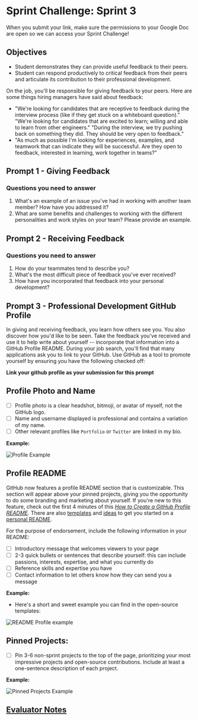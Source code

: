 # Sprint Challenge: Sprint 3

When you submit your link, make sure the permissions to your Google Doc are open so we can access your Sprint Challenge!

## Objectives

- Student demonstrates they can provide useful feedback to their peers.
- Student can respond productively to critical feedback from their peers and articulate its contribution to their professional development.

On the job, you'll be responsible for giving feedback to your peers. Here are some things hiring managers have said about feedback:

- "We're looking for candidates that are receptive to feedback during the interview process (like if they get stuck on a whiteboard question)." "We're looking for candidates that are excited to learn; willing and able to learn from other engineers." "During the interview, we try pushing back on something they did. They should be very open to feedback."
- "As much as possible I'm looking for experiences, examples, and teamwork that can indicate they will be successful. Are they open to feedback, interested in learning, work together in teams?"

## Prompt 1 - Giving Feedback

### Questions you need to answer

1. What's an example of an issue you've had in working with another team member? How have you addressed it?
2. What are some benefits and challenges to working with the different personalities and work styles on your team? Please provide an example.

## Prompt 2 - Receiving Feedback

### Questions you need to answer

1. How do your teammates tend to describe you?
2. What's the most difficult piece of feedback you've ever received?
3. How have you incorporated that feedback into your personal development?

## Prompt 3 - Professional Development GitHub Profile

In giving and receiving feedback, you learn how others see you. You also discover how you'd like to be seen. Take the feedback you've received and use it to help write about yourself -- incorporate that information into a GitHub Profile README. During your job search, you'll find that many applications ask you to link to your GitHub. Use GitHub as a tool to promote yourself by ensuring you have the following checked off:

**Link your github profile as your submission for this prompt**

## Profile Photo and Name

- [ ]  Profile photo is a clear headshot, bitmoji, or avatar of myself, not the GitHub logo.
- [ ]  Name and username displayed is professional and contains a variation of my name.
- [ ]  Other relevant profiles like `Portfolio` or `Twitter` are linked in my bio.

**Example:**

![Profile Example](https://tk-assets.lambdaschool.com/0a707d84-3f1a-456b-b902-6d3ee5c65ec6_Screen_Shot_2020-06-25_at_7.15.47_PM.png)

## Profile README

GitHub now features a profile README section that is customizable. This section will appear above your pinned projects, giving you the opportunity to do some branding and marketing about yourself. If you're new to this feature, check out the first 4 minutes of this *[How to Create a GitHub Profile README](https://www.youtube.com/watch?v=Y1z7_GfEPiE).* There are also [templates](https://github.com/kautukkundan/Awesome-Profile-README-templates) and [ideas](https://twitter.com/sudo_overflow/status/1281146411736694784?s=21) to get you started on a [personal README](https://dev.to/satvikchachra/how-to-add-an-awesome-readme-to-your-github-profile-361n).

For the purpose of endorsement, include the following information in your README:

- [ ]  Introductory message that welcomes viewers to your page
- [ ]  2-3 quick bullets or sentences that describe yourself: this can include passions, interests, expertise, and what you currently do
- [ ]  Reference skills and expertise you have
- [ ]  Contact information to let others know how they can send you a message

**Example:**

- Here's a short and sweet example you can find in the open-source templates:

![README Profile example](https://tk-assets.lambdaschool.com/fa9ce726-ce0b-4efe-b480-0966a6ae57b7_Screen_Shot_2020-07-29_at_1.00.37_PM.png)

## Pinned Projects:

- [ ]  Pin 3-6 non-sprint projects to the top of the page, prioritizing your most impressive projects and open-source contributions. Include at least a one-sentence description of each project.

**Example:**

![Pinned Projects Example](https://tk-assets.lambdaschool.com/7f9b3c42-fe99-4eea-8453-cdd485244c76_Screen_Shot_2020-07-14_at_11.31.35_AM.png)

## [Evaluator Notes](https://www.notion.so/83f7e3ea62774240bc7e9cc4fd87d325)
